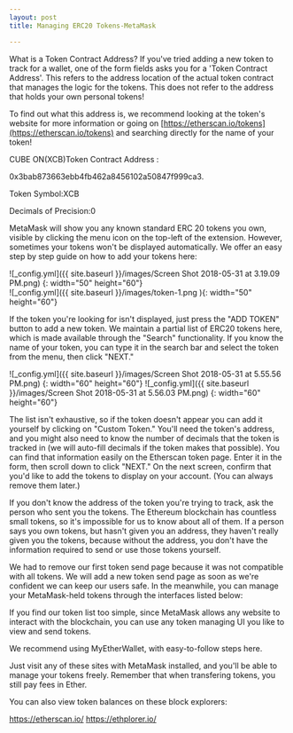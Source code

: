 ```yaml
---
layout: post
title: Managing ERC20 Tokens-MetaMask 

---
```

What is a Token Contract Address?
If you've tried adding a new token to track for a wallet, one of the form fields asks you for a 'Token Contract Address'. 
This refers to the address location of the actual token contract that manages the logic for the tokens. 
This does not refer to the address that holds your own personal tokens!

To find out what this address is, we recommend looking at the token's website for more information or going on 
[https://etherscan.io/tokens](https://etherscan.io/tokens) and searching directly for the name of your token!


CUBE ON(XCB)Token Contract Address :

0x3bab873663ebb4fb462a8456102a50847f999ca3.

Token Symbol:XCB

Decimals of Precision:0

MetaMask will show you any known standard ERC 20 tokens you own, visible by clicking the menu icon on the top-left of the extension. 
However, sometimes your tokens won't be displayed automatically. 
We offer an easy step by step guide on how to add your tokens here:

![_config.yml]({{ site.baseurl }}/images/Screen Shot 2018-05-31 at 3.19.09 PM.png) {: width="50" height="60"}          
![_config.yml]({{ site.baseurl }}/images/token-1.png ){: width="50" height="60"} 
 

If the token you're looking for isn't displayed, just press the "ADD TOKEN" button to add a new token. We maintain a partial 
list of ERC20 tokens here, which is made available through the "Search" functionality. 
If you know the name of your token, you can type it in the search bar and select the token from the menu, then click "NEXT." 

![_config.yml]({{ site.baseurl }}/images/Screen Shot 2018-05-31 at 5.55.56 PM.png) {: width="60" height="60"} 
![_config.yml]({{ site.baseurl }}/images/Screen Shot 2018-05-31 at 5.56.03 PM.png) {: width="60" height="60"} 


 

The list isn't exhaustive, so if the token doesn't appear you can add it yourself by clicking on 
"Custom Token." You'll need the token's address, and you might also need to know the number of decimals that the token is 
tracked in (we will auto-fill decimals if the token makes that possible). 
You can find that information easily on the Etherscan token page. Enter it in the form, then scroll down 
to click "NEXT." On the next screen, confirm that you'd like to add the tokens to display on your account. 
(You can always remove them later.)

 



 

If you don't know the address of the token you're trying to track, ask the person who sent you the tokens. 
The Ethereum blockchain has countless small tokens, so it's impossible for us to know about all of them. 
If a person says you own tokens, but hasn't given you an address, they haven't really given you the tokens, 
because without the address, you don't have the information required to send or use those tokens yourself.

We had to remove our first token send page because it was not compatible with all tokens. We will add a new token 
send page as soon as we're confident we can keep our users safe. In the meanwhile, you can manage your MetaMask-held 
tokens through the interfaces listed below:


If you find our token list too simple, since MetaMask allows any website to interact with the blockchain, you can use any 
token managing UI you like to view and send tokens.

We recommend using MyEtherWallet, with easy-to-follow steps here.

Just visit any of these sites with MetaMask installed, and you'll be able to manage your tokens freely. 
Remember that when transfering tokens, you still pay fees in Ether.

You can also view token balances on these block explorers:

https://etherscan.io/
https://ethplorer.io/
